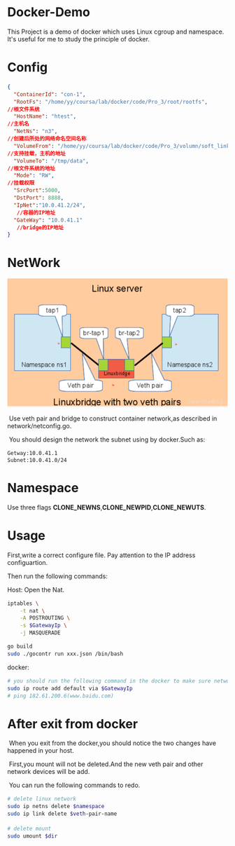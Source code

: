 # Docker-Demo

  This Project is a demo of docker which uses Linux cgroup and namespace. It's useful for me to study the principle of docker.  

# Config

```json
{
  "ContainerId": "con-1",
  "RootFs": "/home/yy/coursa/lab/docker/code/Pro_3/root/rootfs",
//根文件系统
  "HostName": "htest",
//主机名
  "NetNs": "n3",
//创建后所处的网络命名空间名称
  "VolumeFrom": "/home/yy/coursa/lab/docker/code/Pro_3/volumn/soft_link",
//支持挂载，主机的地址    
  "VolumeTo": "/tmp/data",
//根文件系统的地址
  "Mode": "RW",
//挂载权限
  "SrcPort":5000,
  "DstPort": 8888,
  "IpNet":"10.0.41.2/24",
   //容器的IP地址
  "GateWay": "10.0.41.1"
   //bridge的IP地址
}
```

# NetWork

![image-20220220195246910](.assets/image-20220220195246910.png)

​	Use veth pair and bridge to construct container network,as described in network/netconfig.go.

​	You should design the network the subnet using by docker.Such as:

```
Getway:10.0.41.1
Subnet:10.0.41.0/24 
```

# Namespace 

Use three flags **CLONE_NEWNS**,**CLONE_NEWPID**,**CLONE_NEWUTS**.

# Usage

First,write a correct configure file. Pay attention to the IP address configuartion.

Then run the following commands:

Host: Open the Nat.

```sh
iptables \
	-t nat \
	-A POSTROUTING \
	-s $GatewayIp \
	-j MASQUERADE
```

```sh
go build 
sudo ./gocontr run xxx.json /bin/bash
```

docker:

```sh
# you should run the following command in the docker to make sure network normal.
sudo ip route add default via $GatewayIp
# ping 182.61.200.6(www.baidu.com)
```

# After exit from docker

​	When you exit from the docker,you should notice the two changes have happened in your host.

​	First,you mount will not be deleted.And the new veth pair and other network devices will be add.

​	You can run the following commands to redo.

```sh
# delete linux network
sudo ip netns delete $namespace
sudo ip link delete $veth-pair-name

# delete mount
sudo umount $dir
```





​	
